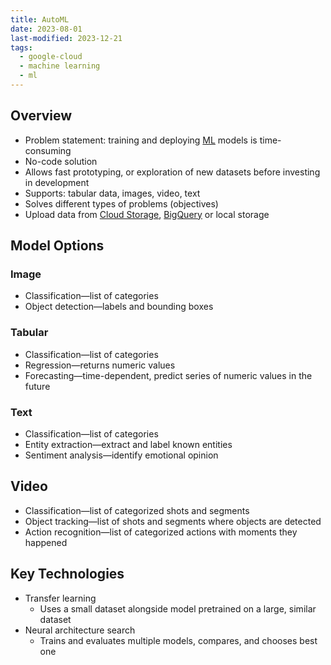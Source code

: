 ```yaml
---
title: AutoML
date: 2023-08-01
last-modified: 2023-12-21
tags:
  - google-cloud
  - machine learning
  - ml
---
```


## Overview

- Problem statement: training and deploying [ML](notes/Machine%20Learning.md) models is time-consuming
- No-code solution
- Allows fast prototyping, or exploration of new datasets before investing in development
- Supports: tabular data, images, video, text
- Solves different types of problems (objectives)
- Upload data from [Cloud Storage](notes/Cloud%20Storage.md), [BigQuery](notes/BigQuery.md) or local storage

## Model Options

### Image

- Classification—list of categories
- Object detection—labels and bounding boxes

### Tabular

- Classification—list of categories
- Regression—returns numeric values
- Forecasting—time-dependent, predict series of numeric values in the future

### Text

- Classification—list of categories
- Entity extraction—extract and label known entities
- Sentiment analysis—identify emotional opinion

## Video

- Classification—list of categorized shots and segments
- Object tracking—list of shots and segments where objects are detected
- Action recognition—list of categorized actions with moments they happened

## Key Technologies

- Transfer learning
	- Uses a small dataset alongside model pretrained on a large, similar dataset
- Neural architecture search
	- Trains and evaluates multiple models, compares, and chooses best one
